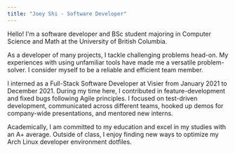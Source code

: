 ```yaml
---
title: "Joey Shi - Software Developer"
---
```


Hello! I'm a software developer and BSc student majoring in Computer Science and Math at the University of British Columbia.

As a developer of many projects, I tackle challenging problems head-on.
My experiences with using unfamiliar tools have made me a versatile problem-solver. I consider myself to be a reliable and efficient team member.

I interned as a Full-Stack Software Developer at Visier from January 2021 to December 2021.
During my time here, I contributed in feature-development and fixed bugs following Agile principles.
I focused on test-driven development, communicated across different teams, hooked up demos for company-wide presentations, and mentored new interns.

Academically, I am committed to my education and excel in my studies with an A+ average.
Outside of class, I enjoy finding new ways to optimize my Arch Linux developer environment dotfiles.
